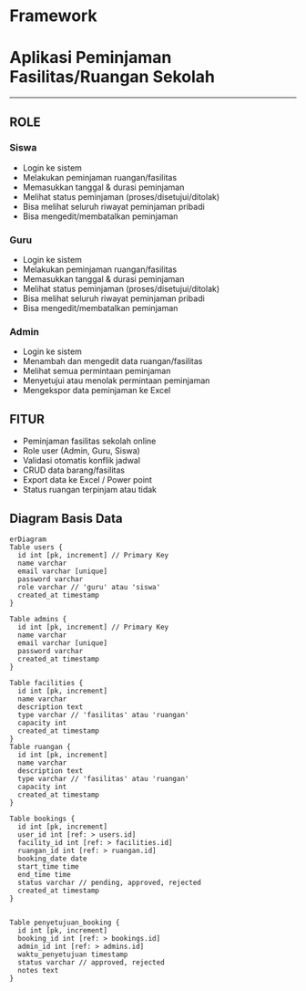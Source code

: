 # Framework
# Aplikasi Peminjaman Fasilitas/Ruangan Sekolah
---

## ROLE

###  Siswa
- Login ke sistem
- Melakukan peminjaman ruangan/fasilitas
- Memasukkan tanggal & durasi peminjaman
- Melihat status peminjaman (proses/disetujui/ditolak)
- Bisa melihat seluruh riwayat peminjaman pribadi
- Bisa mengedit/membatalkan peminjaman


###  Guru
- Login ke sistem
- Melakukan peminjaman ruangan/fasilitas
- Memasukkan tanggal & durasi peminjaman
- Melihat status peminjaman (proses/disetujui/ditolak)
- Bisa melihat seluruh riwayat peminjaman pribadi
- Bisa mengedit/membatalkan peminjaman

###  Admin
- Login ke sistem
- Menambah dan mengedit data ruangan/fasilitas
- Melihat semua permintaan peminjaman
- Menyetujui atau menolak permintaan peminjaman
- Mengekspor data peminjaman ke Excel 

## FITUR
- Peminjaman fasilitas sekolah online
- Role user (Admin, Guru, Siswa)
- Validasi otomatis konflik jadwal
- CRUD data barang/fasilitas
- Export data ke Excel / Power point
- Status ruangan terpinjam atau tidak

## Diagram Basis Data

```mermaid
erDiagram
Table users {
  id int [pk, increment] // Primary Key
  name varchar
  email varchar [unique]
  password varchar
  role varchar // 'guru' atau 'siswa'
  created_at timestamp
}

Table admins {
  id int [pk, increment] // Primary Key
  name varchar
  email varchar [unique]
  password varchar
  created_at timestamp
}

Table facilities {
  id int [pk, increment]
  name varchar
  description text
  type varchar // 'fasilitas' atau 'ruangan'
  capacity int
  created_at timestamp
}
Table ruangan {
  id int [pk, increment]
  name varchar
  description text
  type varchar // 'fasilitas' atau 'ruangan'
  capacity int
  created_at timestamp
}

Table bookings {
  id int [pk, increment]
  user_id int [ref: > users.id]
  facility_id int [ref: > facilities.id]
  ruangan_id int [ref: > ruangan.id]
  booking_date date
  start_time time
  end_time time
  status varchar // pending, approved, rejected
  created_at timestamp
}


Table penyetujuan_booking {
  id int [pk, increment]
  booking_id int [ref: > bookings.id]
  admin_id int [ref: > admins.id]
  waktu_penyetujuan timestamp
  status varchar // approved, rejected
  notes text
}


